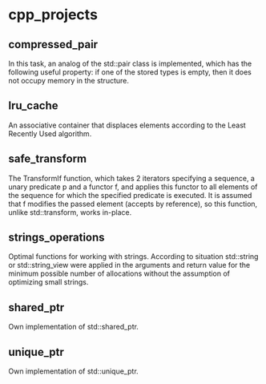 # cpp_projects

## compressed_pair

In this task, an analog of the std::pair class is implemented, which has the following useful property: if one of the stored types is empty, then it does not occupy memory in the structure.

## lru_cache

An associative container that displaces elements according to the Least Recently Used algorithm.

## safe_transform

The TransformIf function, which takes 2 iterators specifying a sequence, a unary predicate p and a functor f, and applies this functor to all elements of the sequence for which the specified predicate is executed. It is assumed that f modifies the passed element (accepts by reference), so this function, unlike std::transform, works in-place.

## strings_operations

Optimal functions for working with strings. According to situation std::string or std::string_view were applied in the arguments and return value for the minimum possible number of allocations without the assumption of optimizing small strings.

## shared_ptr

Own implementation of std::shared_ptr.

## unique_ptr

Own implementation of std::unique_ptr.
